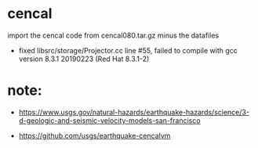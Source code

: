 # cencal

import the cencal code from cencal080.tar.gz minus the datafiles

* fixed libsrc/storage/Projector.cc line #55, failed to compile with gcc version 8.3.1 20190223 (Red Hat 8.3.1-2) 

# note:

 * https://www.usgs.gov/natural-hazards/earthquake-hazards/science/3-d-geologic-and-seismic-velocity-models-san-francisco

 * https://github.com/usgs/earthquake-cencalvm
